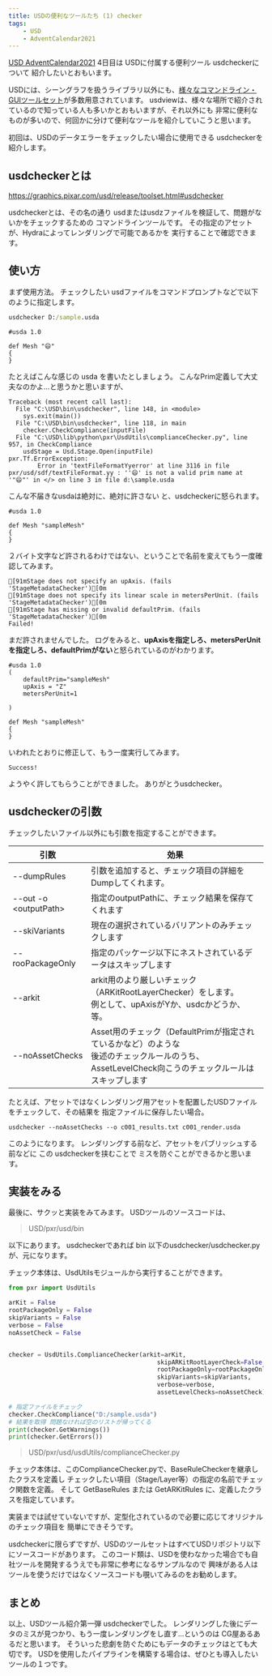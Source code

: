 ```yaml
---
title: USDの便利なツールたち (1) checker
tags:
    - USD
    - AdventCalendar2021
---
```


[USD AdventCalendar2021](https://qiita.com/advent-calendar/2021/usd) 4日目は USDに付属する便利ツール usdcheckerについて
紹介したいとおもいます。

USDには、シーングラフを扱うライブラリ以外にも、[様々なコマンドライン・GUIツールセット](https://graphics.pixar.com/usd/release/toolset.html)が多数用意されています。
usdviewは、様々な場所で紹介されているので知っている人も多いかとおもいますが、それ以外にも
非常に便利なものが多いので、何回かに分けて便利なツールを紹介していこうと思います。

初回は、USDのデータエラーをチェックしたい場合に使用できる usdcheckerを紹介します。

## usdcheckerとは

https://graphics.pixar.com/usd/release/toolset.html#usdchecker

usdcheckerとは、その名の通り usdまたはusdzファイルを検証して、問題がないかをチェックするための
コマンドラインツールです。
その指定のアセットが、Hydraによってレンダリングで可能であるかを
実行することで確認できます。

## 使い方

まず使用方法。
チェックしたい usdファイルをコマンドプロンプトなどで以下のように指定します。

```bat
usdchecker D:/sample.usda
```

```usda title="sample.usda"
#usda 1.0

def Mesh "😄"
{
}
```

たとえばこんな感じの usda を書いたとしましょう。
こんなPrim定義して大丈夫なのかよ...と思うかと思いますが、

```
Traceback (most recent call last):
  File "C:\USD\bin\usdchecker", line 148, in <module>
    sys.exit(main())
  File "C:\USD\bin\usdchecker", line 118, in main
    checker.CheckCompliance(inputFile)
  File "C:\USD\lib\python\pxr\UsdUtils\complianceChecker.py", line 957, in CheckCompliance
    usdStage = Usd.Stage.Open(inputFile)
pxr.Tf.ErrorException:
        Error in 'textFileFormatYyerror' at line 3116 in file pxr/usd/sdf/textFileFormat.yy : ''😄' is not a valid prim name at '"😄"' in </> on line 3 in file d:\sample.usda
```

こんな不届きなusdaは絶対に、絶対に許さない と、usdcheckerに怒られます。

```usda title="sample.usda
#usda 1.0

def Mesh "sampleMesh"
{
}
```

２バイト文字など許されるわけではない、ということで名前を変えてもう一度確認してみます。

```
[91mStage does not specify an upAxis. (fails 'StageMetadataChecker')[0m
[91mStage does not specify its linear scale in metersPerUnit. (fails 'StageMetadataChecker')[0m
[91mStage has missing or invalid defaultPrim. (fails 'StageMetadataChecker')[0m
Failed!
```

まだ許されませんでした。
ログをみると、**upAxisを指定しろ、metersPerUnitを指定しろ、defaultPrimがない**と怒られているのがわかります。

```
#usda 1.0
(
    defaultPrim="sampleMesh"
    upAxis = "Z"
    metersPerUnit=1
    
)

def Mesh "sampleMesh"
{
}
```

いわれたとおりに修正して、もう一度実行してみます。

```
Success!
```

ようやく許してもらうことができました。
ありがとうusdchecker。

## usdcheckerの引数

チェックしたいファイル以外にも引数を指定することができます。

| 引数                    | 効果                                                                                                                                                |
| ----------------------- | --------------------------------------------------------------------------------------------------------------------------------------------------- |
| --dumpRules             | 引数を追加すると、チェック項目の詳細をDumpしてくれます。                                                                                            |
| --out -o \<outputPath\> | 指定のoutputPathに、チェック結果を保存てくれます                                                                                                    |
| --skiVariants           | 現在の選択されているバリアントのみチェックします                                                                                                    |
| --rooPackageOnly        | 指定のパッケージ以下にネストされているデータはスキップします                                                                                        |
| --arkit                 | arkit用のより厳しいチェック（ARKitRootLayerChecker）をします。<br>例として、upAxisがYか、usdcかどうか、等。                                         |
| --noAssetChecks         | Asset用のチェック（DefaultPrimが指定されているかなど）のような<br>後述のチェックルールのうち、AssetLevelCheck向こうのチェックルールはスキップします |

たとえば、アセットではなくレンダリング用アセットを配置したUSDファイルをチェックして、その結果を
指定ファイルに保存したい場合。

```
usdchecker --noAssetChecks --o c001_results.txt c001_render.usda
```

このようになります。
レンダリングする前など、アセットをパブリッシュする前などに この usdcheckerを挟むことで
ミスを防ぐことができるかと思います。

## 実装をみる

最後に、サクッと実装をみてみます。
USDツールのソースコードは、

> USD/pxr/usd/bin

以下にあります。
usdcheckerであれば bin 以下のusdchecker/usdchecker.py
が、元になります。

チェック本体は、UsdUtilsモジュールから実行することができます。

```python
from pxr import UsdUtils

arKit = False
rootPackageOnly = False
skipVariants = False
verbose = False
noAssetCheck = False


checker = UsdUtils.ComplianceChecker(arkit=arKit, 
                                         skipARKitRootLayerCheck=False, 
                                         rootPackageOnly=rootPackageOnly, 
                                         skipVariants=skipVariants, 
                                         verbose=verbose,
                                         assetLevelChecks=noAssetCheck)

# 指定ファイルをチェック
checker.CheckCompliance("D:/sample.usda")
# 結果を取得 問題なければ空のリストが帰ってくる
print(checker.GetWarnings())
print(checker.GetErrors())
```
> USD/pxr/usd/usdUtils/complianceChecker.py

チェック本体は、このComplianceChecker.pyで、BaseRuleCheckerを継承したクラスを定義し
チェックしたい項目（Stage/Layer等）の指定の名前でチェック関数を定義。
そして GetBaseRules または GetARKitRules に、定義したクラスを指定しています。

実装までは試せていないですが、定型化されているので必要に応じてオリジナルのチェック項目を
簡単にできそうです。

usdcheckerに限らずですが、USDのツールセットはすべてUSDリポジトリ以下にソースコードがあります。
このコード類は、USDを使わなかった場合でも自社ツールを開発するうえでも非常に参考になるサンプルなので
興味がある人はツールを使うだけではなくソースコードも覗いてみるのをお勧めします。

## まとめ

以上、USDツール紹介第一弾 usdcheckerでした。
レンダリングした後にデータのミスが見つかり、もう一度レンダリングをし直す...というのは
CG屋あるあるだと思います。
そういった悲劇を防ぐためにもデータのチェックはとても大切です。
USDを使用したパイプラインを構築する場合は、ぜひとも導入したいツールの１つです。